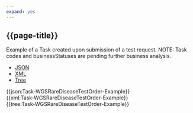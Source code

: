 ```yaml
---
expand: yes
---
```


## {{page-title}}

Example of a Task created upon submission of a test request. NOTE: Task codes and businessStatuses are pending further business analysis.

<div class="nhsd-!t-margin-bottom-6">
  <ul class="nav nav-tabs" role="tablist">
        <li role="presentation" class="active">
            <a href="#JSON-T-WRDTO-E" role="tab" data-toggle="tab">JSON</a>
        </li>
         <li role="presentation">
            <a href="#XML-T-WRDTO-E" role="tab" data-toggle="tab">XML</a>
        </li>
        <li role="presentation">
            <a href="#Tree-T-WRDTO-E" role="tab" data-toggle="tab">Tree</a>
        </li>
  </ul>
    
  <div class="tab-content snippet">
    <div id="JSON-T-WRDTO-E" role="tabpanel" class="tab-pane active">
{{json:Task-WGSRareDiseaseTestOrder-Example}}
    </div>
    <div id="XML-T-WRDTO-E" role="tabpanel" class="tab-pane">
{{xml:Task-WGSRareDiseaseTestOrder-Example}}
    </div>
    <div id="Tree-T-WRDTO-E" role="tabpanel" class="tab-pane">
{{tree:Task-WGSRareDiseaseTestOrder-Example}}
    </div>
  </div>
</div>